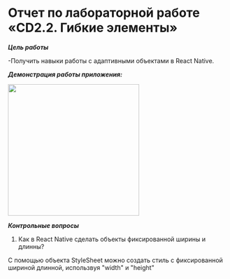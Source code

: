 # Отчет по лабораторной работе «СD2.2. Гибкие элементы»

***Цель работы***

-Получить навыки работы с адаптивными объектами в React Native.


***Демонстрация работы приложения:***



<img src="https://user-images.githubusercontent.com/90133237/161337074-fbdeabc4-d118-46e2-9014-adb26339e2aa.jpg" width="300" />


***Контрольные вопросы***

1. Как в React Native сделать объекты фиксированной ширины и длинны?

С помощью объекта StyleSheet можно создать стиль с фиксированной шириной длинной, использвуя "width" и "height"
